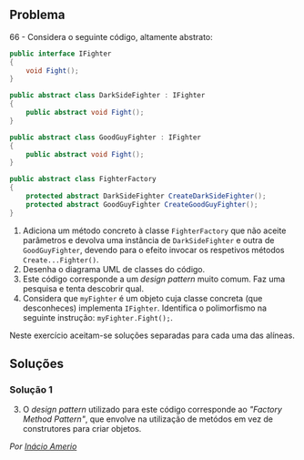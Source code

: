 ## Problema

66 - Considera o seguinte código, altamente abstrato:

```cs
public interface IFighter
{
    void Fight();
}

public abstract class DarkSideFighter : IFighter
{
    public abstract void Fight();
}

public abstract class GoodGuyFighter : IFighter
{
    public abstract void Fight();
}

public abstract class FighterFactory
{
    protected abstract DarkSideFighter CreateDarkSideFighter();
    protected abstract GoodGuyFighter CreateGoodGuyFighter();
}
```

1. Adiciona um método concreto à classe `FighterFactory` que não aceite
   parâmetros e devolva uma instância de `DarkSideFighter` e outra de
   `GoodGuyFighter`, devendo para o efeito invocar os respetivos métodos
   `Create...Fighter()`.
2. Desenha o diagrama UML de classes do código.
3. Este código corresponde a um _design pattern_ muito comum. Faz uma pesquisa
   e tenta descobrir qual.
4. Considera que `myFighter` é um objeto cuja classe concreta (que
   desconheces) implementa `IFighter`. Identifica o polimorfismo na seguinte
   instrução: `myFighter.Fight();`.

Neste exercício aceitam-se soluções separadas para cada uma das alíneas.

## Soluções

### Solução 1

3. O _design pattern_ utilizado para este código corresponde ao _"Factory Method
Pattern"_, que envolve na utilização de metódos em vez de construtores para
criar objetos.

*Por [Inácio Amerio](https://github.com/FPTheFluffyPawed)*
